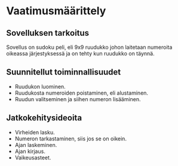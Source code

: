 # Vaatimusmäärittely

## Sovelluksen tarkoitus
Sovellus on sudoku peli, eli 9x9 ruudukko johon laitetaan numeroita oikeassa järjestyksessä ja on tehty kun ruudukko on täynnä.

## Suunnitellut toiminnallisuudet
- Ruudukon luominen.
- Ruudukosta numeroiden poistaminen, eli alustaminen.
- Ruudun valitseminen ja siihen numeron lisääminen.

## Jatkokehitysideoita
- Virheiden lasku.
- Numeron tarkastaminen, siis jos se on oikein.
- Ajan laskeminen.
- Ajan kirjaus.
- Vaikeusasteet.
